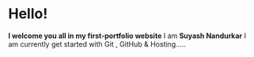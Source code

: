 # Hello!
**I welcome you all in my first-portfolio website**
I am **Suyash Nandurkar**
I am currently get started with Git , GitHub & Hosting.....
